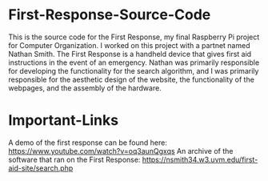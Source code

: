 # First-Response-Source-Code
This is the source code for the First Response, my final Raspberry Pi project for Computer Organization. I worked on this project with a partnet named Nathan Smith. The First Response is a handheld device that gives first aid instructions in the event of an emergency. Nathan was primarily responsible for developing the functionality for the search algorithm, and I was primarily responsible for the aesthetic design of the website, the functionality of the webpages, and the assembly of the hardware.

# Important-Links
A demo of the first response can be found here: https://www.youtube.com/watch?v=oq3aunQgxqs
An archive of the software that ran on the First Response: https://nsmith34.w3.uvm.edu/first-aid-site/search.php
